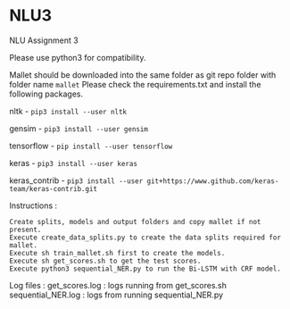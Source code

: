 # NLU3
NLU Assignment 3

Please use python3 for compatibility.

Mallet should be downloaded into the same folder as git repo folder with folder name `mallet`
Please check the requirements.txt and install the following packages.

nltk - `pip3 install --user nltk`

gensim - `pip3 install --user gensim`

tensorflow - `pip install --user tensorflow`

keras - `pip3 install --user keras`

keras_contrib - `pip3 install --user git+https://www.github.com/keras-team/keras-contrib.git`

Instructions :

    Create splits, models and output folders and copy mallet if not present.
    Execute create_data_splits.py to create the data splits required for mallet.
    Execute sh train_mallet.sh first to create the models.
    Execute sh get_scores.sh to get the test scores.
    Execute python3 sequential_NER.py to run the Bi-LSTM with CRF model.

Log files : 
    get_scores.log : logs running from get_scores.sh
    sequential_NER.log : logs from running sequential_NER.py
